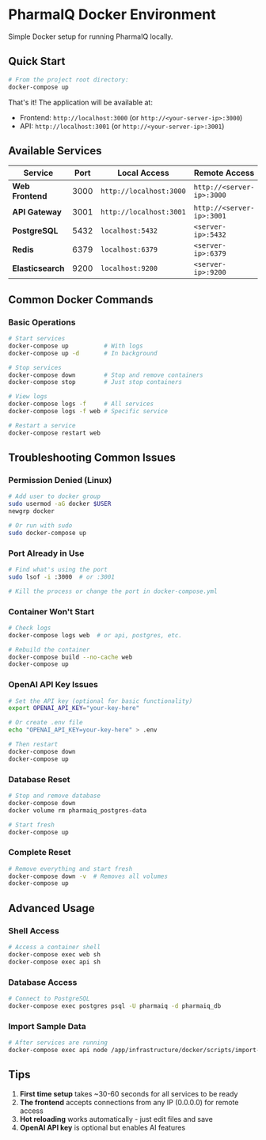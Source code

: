# PharmaIQ Docker Environment

Simple Docker setup for running PharmaIQ locally.

## Quick Start

```bash
# From the project root directory:
docker-compose up
```

That's it! The application will be available at:
- Frontend: `http://localhost:3000` (or `http://<your-server-ip>:3000`)
- API: `http://localhost:3001` (or `http://<your-server-ip>:3001`)

## Available Services

| Service | Port | Local Access | Remote Access |
|---------|------|-------------|---------------|
| **Web Frontend** | 3000 | `http://localhost:3000` | `http://<server-ip>:3000` |
| **API Gateway** | 3001 | `http://localhost:3001` | `http://<server-ip>:3001` |
| **PostgreSQL** | 5432 | `localhost:5432` | `<server-ip>:5432` |
| **Redis** | 6379 | `localhost:6379` | `<server-ip>:6379` |
| **Elasticsearch** | 9200 | `localhost:9200` | `<server-ip>:9200` |

## Common Docker Commands

### Basic Operations
```bash
# Start services
docker-compose up          # With logs
docker-compose up -d       # In background

# Stop services
docker-compose down        # Stop and remove containers
docker-compose stop        # Just stop containers

# View logs
docker-compose logs -f     # All services
docker-compose logs -f web # Specific service

# Restart a service
docker-compose restart web
```

## Troubleshooting Common Issues

### Permission Denied (Linux)
```bash
# Add user to docker group
sudo usermod -aG docker $USER
newgrp docker

# Or run with sudo
sudo docker-compose up
```

### Port Already in Use
```bash
# Find what's using the port
sudo lsof -i :3000  # or :3001

# Kill the process or change the port in docker-compose.yml
```

### Container Won't Start
```bash
# Check logs
docker-compose logs web  # or api, postgres, etc.

# Rebuild the container
docker-compose build --no-cache web
docker-compose up
```

### OpenAI API Key Issues
```bash
# Set the API key (optional for basic functionality)
export OPENAI_API_KEY="your-key-here"

# Or create .env file
echo "OPENAI_API_KEY=your-key-here" > .env

# Then restart
docker-compose down
docker-compose up
```

### Database Reset
```bash
# Stop and remove database
docker-compose down
docker volume rm pharmaiq_postgres-data

# Start fresh
docker-compose up
```

### Complete Reset
```bash
# Remove everything and start fresh
docker-compose down -v  # Removes all volumes
docker-compose up
```

## Advanced Usage

### Shell Access
```bash
# Access a container shell
docker-compose exec web sh
docker-compose exec api sh
```

### Database Access
```bash
# Connect to PostgreSQL
docker-compose exec postgres psql -U pharmaiq -d pharmaiq_db
```

### Import Sample Data
```bash
# After services are running
docker-compose exec api node /app/infrastructure/docker/scripts/import-labels.js
```

## Tips

1. **First time setup** takes ~30-60 seconds for all services to be ready
2. **The frontend** accepts connections from any IP (0.0.0.0) for remote access
3. **Hot reloading** works automatically - just edit files and save
4. **OpenAI API key** is optional but enables AI features